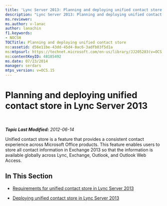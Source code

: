 ```yaml
---
title: 'Lync Server 2013: Planning and deploying unified contact store'
description: "Lync Server 2013: Planning and deploying unified contact store."
ms.reviewer: 
ms.author: v-lanac
author: lanachin
f1.keywords:
- NOCSH
TOCTitle: Planning and deploying unified contact store
ms:assetid: d56e11be-43dd-45d4-8ac6-3adfb03f5d1a
ms:mtpsurl: https://technet.microsoft.com/en-us/library/JJ205283(v=OCS.15)
ms:contentKeyID: 48185492
ms.date: 07/23/2014
manager: serdars
mtps_version: v=OCS.15
---
```


# Planning and deploying unified contact store in Lync Server 2013

<div data-xmlns="http://www.w3.org/1999/xhtml">

<div class="topic" data-xmlns="http://www.w3.org/1999/xhtml" data-msxsl="urn:schemas-microsoft-com:xslt" data-cs="https://msdn.microsoft.com/">

<div data-asp="https://msdn2.microsoft.com/asp">



</div>

<div id="mainSection">

<div id="mainBody">

<span> </span>

_**Topic Last Modified:** 2012-06-14_

Unified contact store is a feature that provides a consistent contact experience across Microsoft Office products. This feature enables users to store all contact information in Exchange 2013 so that the information is available globally across Lync, Exchange, Outlook, and Outlook Web Access.

<div>

## In This Section

  - [Requirements for unified contact store in Lync Server 2013](lync-server-2013-requirements-for-unified-contact-store.md)

  - [Deploying unified contact store in Lync Server 2013](lync-server-2013-deploying-unified-contact-store.md)

</div>

</div>

<span> </span>

</div>

</div>

</div>


